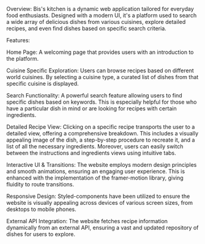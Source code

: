 Overview:
Bis's kitchen is a dynamic web application tailored for everyday food enthusiasts. Designed with a modern UI, it's a platform used to search a wide array of delicious dishes from various cuisines, explore detailed recipes, and even find dishes based on specific search criteria.

Features:

Home Page: A welcoming page that provides users with an introduction to the platform.

Cuisine Specific Exploration: Users can browse recipes based on different world cuisines. By selecting a cuisine type, a curated list of dishes from that specific cuisine is displayed.

Search Functionality: A powerful search feature allowing users to find specific dishes based on keywords. This is especially helpful for those who have a particular dish in mind or are looking for recipes with certain ingredients.

Detailed Recipe View: Clicking on a specific recipe transports the user to a detailed view, offering a comprehensive breakdown. This includes a visually appealing image of the dish, a step-by-step procedure to recreate it, and a list of all the necessary ingredients. Moreover, users can easily switch between the instructions and ingredients views using intuitive tabs.

Interactive UI & Transitions: The website employs modern design principles and smooth animations, ensuring an engaging user experience. This is enhanced with the implementation of the framer-motion library, giving fluidity to route transitions.

Responsive Design: Styled-components have been utilized to ensure the website is visually appealing across devices of various screen sizes, from desktops to mobile phones.

External API Integration: The website fetches recipe information dynamically from an external API, ensuring a vast and updated repository of dishes for users to explore.

